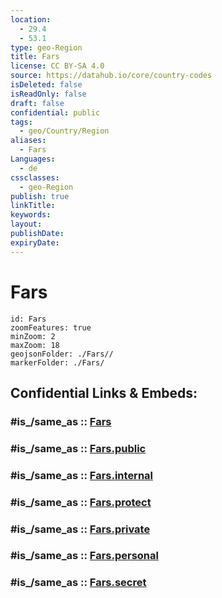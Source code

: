 ```yaml
---
location:
  - 29.4
  - 53.1
type: geo-Region
title: Fars
license: CC BY-SA 4.0
source: https://datahub.io/core/country-codes
isDeleted: false
isReadOnly: false
draft: false
confidential: public
tags:
  - geo/Country/Region
aliases:
  - Fars
Languages:
  - de
cssclasses:
  - geo-Region
publish: true
linkTitle:
keywords:
layout:
publishDate:
expiryDate:
---
```


# Fars

```leaflet
id: Fars
zoomFeatures: true 
minZoom: 2 
maxZoom: 18
geojsonFolder: ./Fars//
markerFolder: ./Fars/
```


## Confidential Links & Embeds: 

### #is_/same_as :: [Fars](/_Standards/Earth/Continent/Asia/Asia~West/Iran/provinces~Iran/Fars.md) 

### #is_/same_as :: [Fars.public](/_public/Earth/Continent/Asia/Asia~West/Iran/provinces~Iran/Fars.public.md) 

### #is_/same_as :: [Fars.internal](/_internal/Earth/Continent/Asia/Asia~West/Iran/provinces~Iran/Fars.internal.md) 

### #is_/same_as :: [Fars.protect](/_protect/Earth/Continent/Asia/Asia~West/Iran/provinces~Iran/Fars.protect.md) 

### #is_/same_as :: [Fars.private](/_private/Earth/Continent/Asia/Asia~West/Iran/provinces~Iran/Fars.private.md) 

### #is_/same_as :: [Fars.personal](/_personal/Earth/Continent/Asia/Asia~West/Iran/provinces~Iran/Fars.personal.md) 

### #is_/same_as :: [Fars.secret](/_secret/Earth/Continent/Asia/Asia~West/Iran/provinces~Iran/Fars.secret.md)

